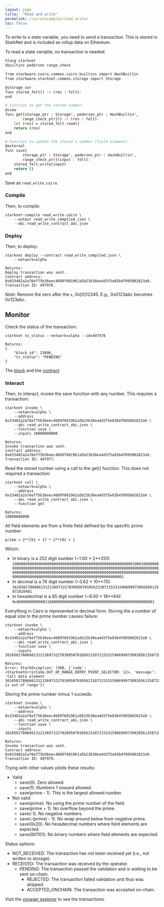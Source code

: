```yaml
---
layout: page
title:  "Read and write"
permalink: /cairo/examples/read_write/
toc: false
---
```


To write to a state variable, you need to send a transaction. This is stored in StarkNet
and is included as rollup data on Ethereum.

To read a state variable, no transaction is needed.

```sh
%lang starknet
%builtins pedersen range_check

from starkware.cairo.common.cairo_builtins import HashBuiltin
from starkware.starknet.common.storage import Storage

@storage_var
func stored_felt() -> (res : felt):
end

# Function to get the stored number.
@view
func get{storage_ptr : Storage*, pedersen_ptr : HashBuiltin*,
        range_check_ptr}() -> (res : felt):
    let (res) = stored_felt.read()
    return (res)
end

# Function to update the stored a number (field element).
@external
func save{
        storage_ptr : Storage*, pedersen_ptr : HashBuiltin*,
        range_check_ptr}(input : felt):
    stored_felt.write(input)
    return ()
end

```
Save as `read_write.cairo`.

### Compile

Then, to compile:
```
starknet-compile read_write.cairo \
    --output read_write_compiled.json \
    --abi read_write_contract_abi.json
```
### Deploy

Then, to deploy:
```
starknet deploy --contract read_write_compiled.json \
    --network=alpha

Returns:
Deploy transaction was sent.
Contract address: 0x033402a2a76ef75b36eec4689f601961a5b23b30ea4d3f5e83b4f095002823a9.
Transaction ID: 497976.
```

*Note:* Remove the zero after the `x`, 0x[0]12345. E.g., 0x0123abc becomes 0x123abc.

## Monitor

Check the status of the transaction:

```
starknet tx_status --network=alpha --id=497976

Returns:
{
    "block_id": 23896,
    "tx_status": "PENDING"
}
```
The [block](https://voyager.online/block/23896) and the
[contract](https://voyager.online/contract/0x33402a2a76ef75b36eec4689f601961a5b23b30ea4d3f5e83b4f095002823a9#state)

### Interact

Then, to interact, invoke the save function with any number. This requires a transaction:

```
starknet invoke \
    --network=alpha \
    --address 0x33402a2a76ef75b36eec4689f601961a5b23b30ea4d3f5e83b4f095002823a9 \
    --abi read_write_contract_abi.json \
    --function save \
    --inputs 10000000000

Returns:
Invoke transaction was sent.
Contract address: 0x033402a2a76ef75b36eec4689f601961a5b23b30ea4d3f5e83b4f095002823a9.
Transaction ID: 497977.
```
Read the stored number using a call to the get() function. This does not required a
transaction:
```
starknet call \
    --network=alpha \
    --address 0x33402a2a76ef75b36eec4689f601961a5b23b30ea4d3f5e83b4f095002823a9 \
    --abi read_write_contract_abi.json \
    --function get

Returns:
10000000000
```

All field elements are from a finite field defined by the specific prime number:

`prime = 2**251 + 17 * 2**192 + 1`

Which:

- In binary is a 252 digit number (~1.00 * 2**251): `100000000000000000000000000000000000000000000000000000010001000000000000000000000000000000000000000000000000000000000000000000000000000000000000000000000000000000000000000000000000000000000000000000000000000000000000000000000000000000000000000000000001`
- In decimal is a 76 digit number (~3.62 * 10**75): `3618502788666131213697322783095070105623107215331596699973092056135872020481`
- In hexadecimal is a 65 digit number (~8.00 * 16**64): `0x800000000000011000000000000000000000000000000000000000000000001`

Everything in Cairo is represented in decimal form. Storing the a number of equal size to the
prime number causes failure:

```
starknet invoke \
    --network=alpha \
    --address 0x33402a2a76ef75b36eec4689f601961a5b23b30ea4d3f5e83b4f095002823a9 \
    --abi read_write_contract_abi.json \
    --function save \
    --inputs 3618502788666131213697322783095070105623107215331596699973092056135872020481

Returns:
Error: StarkException: (500, {'code': <StarknetErrorCode.OUT_OF_RANGE_ENTRY_POINT_SELECTOR: 12>, 'message': 'Call data element 3618502788666131213697322783095070105623107215331596699973092056135872020481 is out of range'})
```

Storing the prime number minus 1 suceeds:
```
starknet invoke \
    --network=alpha \
    --address 0x33402a2a76ef75b36eec4689f601961a5b23b30ea4d3f5e83b4f095002823a9 \
    --abi read_write_contract_abi.json \
    --function save \
    --inputs 3618502788666131213697322783095070105623107215331596699973092056135872020480

Returns:
Invoke transaction was sent.
Contract address: 0x033402a2a76ef75b36eec4689f601961a5b23b30ea4d3f5e83b4f095002823a9.
Transaction ID: 497979.
```

Trying with other values yields these results:

- Valid
    - save(0). Zero allowed.
    - save(1). Numbers 1 onward allowed.
    - save(prime - 1). This is the largest allowed number.
- Not valid
    - save(prime). No using the prime number of the field.
    - save(prime + 1). No overflow beyond the prime.
    - save(-1). No negative numbers.
    - save(-(prime) - 1). No wrap around below from negative prime.
    - save(0x20). No hexadecimal numbers where field elements are expected.
    - save(0b1101). No binary numbers where field elements are expected.

Status options:

- NOT_RECEIVED: The transaction has not been received yet (i.e., not written to storage).
- RECEIVED: The transaction was received by the operator.
    - PENDING: The transaction passed the validation and is waiting to be sent on-chain.
        - REJECTED: The transaction failed validation and thus was skipped.
        - ACCEPTED_ONCHAIN: The transaction was accepted on-chain.


Visit the [voyager explorer](https://voyager.online/) to see the transactions.